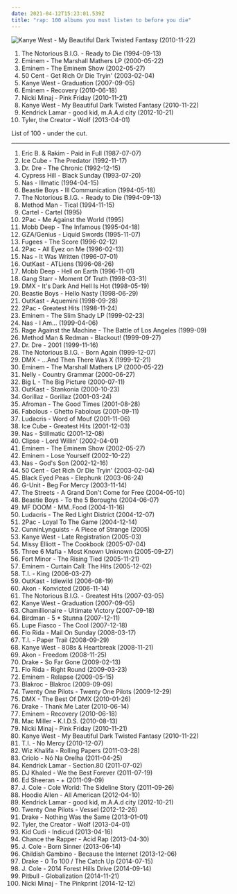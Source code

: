 ```yaml
---
date: 2021-04-12T15:23:01.539Z
title: "rap: 100 albums you must listen to before you die"
---
```

![Kanye West - My Beautiful Dark Twisted Fantasy (2010-11-22)](http://coverartarchive.org/release/cd7d8c81-d519-4149-8cd0-ade722ad19b9/1469458634-500.jpg "Kanye West - My Beautiful Dark Twisted Fantasy (2010-11-22)")
<ol class="albums">
<li data-cover="http://coverartarchive.org/release/f42fe7d8-fa5e-3ee5-9a83-456c8c663ed5/4383297751-500.jpg" data-tags="rap" role="button">The Notorious B.I.G. - Ready to Die (1994-09-13)</li>
<li data-cover="http://coverartarchive.org/release/51544aed-52a1-42b9-aff0-9237ac3dd564/6693458596-500.jpg" data-tags="rap" role="button">Eminem - The Marshall Mathers LP (2000-05-22)</li>
<li data-cover="http://coverartarchive.org/release/af71f60c-a8e8-4774-a2b3-30dbfaa13bd6/26547401170-500.jpg" data-tags="rap" role="button">Eminem - The Eminem Show (2002-05-27)</li>
<li data-cover="https://img.discogs.com/r_jMkyQ0urHTrJ-ochhEy-z5qbk=/fit-in/600x590/filters:strip_icc():format(jpeg):mode_rgb():quality(90)/discogs-images/R-7189287-1542925626-1490.jpeg.jpg" data-tags="rap, hip-hop, 50 cent" role="button">50 Cent - Get Rich Or Die Tryin' (2003-02-04)</li>
<li data-cover="http://coverartarchive.org/release/06a81817-093d-40f0-aef2-90673fa550ae/2727362998-500.jpg" data-tags="hip-hop" role="button">Kanye West - Graduation (2007-09-05)</li>
<li data-cover="http://coverartarchive.org/release/dddf01df-f9f1-4ba6-b414-5ddf1984fc7f/1310901778-500.jpg" data-tags="eminem, hip-hop, rap" role="button">Eminem - Recovery (2010-06-18)</li>
<li data-cover="http://coverartarchive.org/release/883c2b91-e65d-4520-b001-807d0fd23ee6/1940800991-500.jpg" data-tags="rap" role="button">Nicki Minaj - Pink Friday (2010-11-21)</li>
<li data-cover="http://coverartarchive.org/release/cd7d8c81-d519-4149-8cd0-ade722ad19b9/1469458634-500.jpg" data-tags="hip-hop" role="button">Kanye West - My Beautiful Dark Twisted Fantasy (2010-11-22)</li>
<li data-cover="http://coverartarchive.org/release/e1d99364-1ad9-4f4d-9505-2242eff10a44/2361576294-500.jpg" data-tags="hip hop" role="button">Kendrick Lamar - good kid, m.A.A.d city (2012-10-21)</li>
<li data-cover="http://coverartarchive.org/release/28b3139a-1905-4978-9004-9a170b1b64c6/8854274705-500.jpg" data-tags="hip-hop, rap" role="button">Tyler, the Creator - Wolf (2013-04-01)</li>
</ol>
List of 100 - under the cut.
<!-- more -->

_________________

<ol class="albums">
<li data-cover="http://coverartarchive.org/release/eec40590-f7f8-48ff-a3cb-0a4aab5aad30/6223485528-500.jpg" data-tags="hip-hop, hip hop" role="button">
Eric B. & Rakim - Paid in Full (1987-07-07)
</li>
<li data-cover="http://coverartarchive.org/release/c79b4651-0f84-4930-b95b-e41fb24274d5/13517018832-500.jpg" data-tags="gangsta rap, rap" role="button">
Ice Cube - The Predator (1992-11-17)
</li>
<li data-cover="http://coverartarchive.org/release/51088001-d00c-384f-a266-315fd3ee797a/6193413728-500.jpg" data-tags="gangsta rap, hip-hop" role="button">
Dr. Dre - The Chronic (1992-12-15)
</li>
<li data-cover="https://img.discogs.com/2GgQjIjcDb1eAQyuyx6IXw0Sf78=/fit-in/600x600/filters:strip_icc():format(jpeg):mode_rgb():quality(90)/discogs-images/R-16516737-1608227995-7003.jpeg.jpg" data-tags="hip-hop, rap" role="button">
Cypress Hill - Black Sunday (1993-07-20)
</li>
<li data-cover="https://img.discogs.com/BPm1tRc82RVJSwNtAU_IcS_WfM0=/fit-in/600x600/filters:strip_icc():format(jpeg):mode_rgb():quality(90)/discogs-images/R-4129541-1611603191-2116.jpeg.jpg" data-tags="hip-hop" role="button">
Nas - Illmatic (1994-04-15)
</li>
<li data-cover="https://img.discogs.com/x-XBH8YKpwmafthP8SsFian0t6s=/fit-in/600x591/filters:strip_icc():format(jpeg):mode_rgb():quality(90)/discogs-images/R-6458210-1465577851-2875.jpeg.jpg" data-tags="hip-hop" role="button">
Beastie Boys - Ill Communication (1994-05-18)
</li>
<li data-cover="http://coverartarchive.org/release/f42fe7d8-fa5e-3ee5-9a83-456c8c663ed5/4383297751-500.jpg" data-tags="rap" role="button">
The Notorious B.I.G. - Ready to Die (1994-09-13)
</li>
<li data-cover="http://coverartarchive.org/release/911192ef-6b58-427f-9d84-437a0d34de70/9635715971-500.jpg" data-tags="rap, hip-hop, wu-tang" role="button">
Method Man - Tical (1994-11-15)
</li>
<li data-cover="https://img.discogs.com/kfHVrEkCRDQZ8b-cejUETKyt-pM=/fit-in/600x594/filters:strip_icc():format(jpeg):mode_rgb():quality(90)/discogs-images/R-748997-1224492628.jpeg.jpg" data-tags="emo, pop punk" role="button">
Cartel - Cartel (1995)
</li>
<li data-cover="https://img.discogs.com/ElHcz0s3J9_H0hM7WkNLzOOdiNY=/fit-in/600x947/filters:strip_icc():format(jpeg):mode_rgb():quality(90)/discogs-images/R-6489166-1579715055-6679.jpeg.jpg" data-tags="2pac, rap, gangsta rap" role="button">
2Pac - Me Against the World (1995)
</li>
<li data-cover="http://coverartarchive.org/release/07e92711-51fe-4e80-97a3-be995b7f4119/4696863575-500.jpg" data-tags="hip-hop, rap" role="button">
Mobb Deep - The Infamous (1995-04-18)
</li>
<li data-cover="https://img.discogs.com/3WuRCIOlOnT69y46Auud_YjD8j0=/fit-in/600x600/filters:strip_icc():format(jpeg):mode_rgb():quality(90)/discogs-images/R-158798-1158147180.jpeg.jpg" data-tags="hip-hop" role="button">
GZA/Genius - Liquid Swords (1995-11-07)
</li>
<li data-cover="http://coverartarchive.org/release/a8ac0c88-6980-411d-8c88-3eed140f71ed/7644775051-500.jpg" data-tags="hip-hop" role="button">
Fugees - The Score (1996-02-12)
</li>
<li data-cover="http://coverartarchive.org/release/8d2491b6-f77f-3ec2-9638-10c231663071/9390923312-500.jpg" data-tags="gangsta rap, hip-hop, 2pac, rap" role="button">
2Pac - All Eyez on Me (1996-02-13)
</li>
<li data-cover="http://coverartarchive.org/release/dee08d2d-eb6d-4376-988a-07984dbdf738/12639957674-500.jpg" data-tags="rap, hip-hop" role="button">
Nas - It Was Written (1996-07-01)
</li>
<li data-cover="https://img.discogs.com/2uDI11IP0s5RCrBjhVSpWunaVe0=/fit-in/600x603/filters:strip_icc():format(jpeg):mode_rgb():quality(90)/discogs-images/R-1336628-1488983534-1292.jpeg.jpg" data-tags="hip-hop" role="button">
OutKast - ATLiens (1996-08-26)
</li>
<li data-cover="http://coverartarchive.org/release/44b4fdc9-da09-3ed0-97a8-2ff6909c097b/2809778262-500.jpg" data-tags="hip-hop, rap, classic hip-hop" role="button">
Mobb Deep - Hell on Earth (1996-11-01)
</li>
<li data-cover="http://coverartarchive.org/release/a164b1b6-00dc-4722-be0d-62601accb796/4437400926-500.jpg" data-tags="hip-hop" role="button">
Gang Starr - Moment Of Truth (1998-03-31)
</li>
<li data-cover="https://img.discogs.com/i3Plihomtgk6DMmhTt8bs2BjIxo=/fit-in/600x603/filters:strip_icc():format(jpeg):mode_rgb():quality(90)/discogs-images/R-2051207-1597799463-5023.jpeg.jpg" data-tags="rap, dmx" role="button">
DMX - It's Dark And Hell Is Hot (1998-05-19)
</li>
<li data-cover="http://coverartarchive.org/release/84a4ba6a-cc66-4a8b-b443-198646fbf85f/8508204852-500.jpg" data-tags="hip-hop, rap" role="button">
Beastie Boys - Hello Nasty (1998-06-29)
</li>
<li data-cover="http://coverartarchive.org/release/63f4592c-6f58-32bb-bd9f-a431dc14e04d/6640977411-500.jpg" data-tags="hip-hop" role="button">
OutKast - Aquemini (1998-09-28)
</li>
<li data-cover="https://img.discogs.com/CIw1B4aCFdudJV1Uq1LT9CZChD8=/fit-in/600x593/filters:strip_icc():format(jpeg):mode_rgb():quality(90)/discogs-images/R-3406323-1332179720.jpeg.jpg" data-tags="rap, 2pac" role="button">
2Pac - Greatest Hits (1998-11-24)
</li>
<li data-cover="http://coverartarchive.org/release/f305300d-d3ef-314f-a260-9b2cc12705d8/2587702528-500.jpg" data-tags="rap" role="button">
Eminem - The Slim Shady LP (1999-02-23)
</li>
<li data-cover="https://img.discogs.com/sXdA8UWW2AWmINhxTzltQev3Rnw=/fit-in/600x600/filters:strip_icc():format(jpeg):mode_rgb():quality(90)/discogs-images/R-436330-1368066780-6005.jpeg.jpg" data-tags="rap" role="button">
Nas - I Am... (1999-04-06)
</li>
<li data-cover="http://coverartarchive.org/release/962df9d5-0ab5-4f90-97d9-99cb0ab52360/2939556829-500.jpg" data-tags="rock" role="button">
Rage Against the Machine - The Battle of Los Angeles (1999-09)
</li>
<li data-cover="http://coverartarchive.org/release/737a3d1e-5875-41c8-9cd2-c9d5c17f0b64/21858122807-500.jpg" data-tags="rap" role="button">
Method Man & Redman - Blackout! (1999-09-27)
</li>
<li data-cover="http://coverartarchive.org/release/db4baedf-bfe1-4e04-b359-99761f1b3deb/8671147785-500.jpg" data-tags="hip-hop, rap, gangsta rap" role="button">
Dr. Dre - 2001 (1999-11-16)
</li>
<li data-cover="http://coverartarchive.org/release/b06e2d75-8f6e-488b-ac1f-1551fa97c2b4/3331705479-500.jpg" data-tags="hip-hop, rap" role="button">
The Notorious B.I.G. - Born Again (1999-12-07)
</li>
<li data-cover="http://coverartarchive.org/release/6e0de6ea-bf19-4d90-b97d-7ba8684de1b0/9239764655-500.jpg" data-tags="rap, hip hop, dmx" role="button">
DMX - ...And Then There Was X (1999-12-21)
</li>
<li data-cover="http://coverartarchive.org/release/51544aed-52a1-42b9-aff0-9237ac3dd564/6693458596-500.jpg" data-tags="rap" role="button">
Eminem - The Marshall Mathers LP (2000-05-22)
</li>
<li data-cover="http://coverartarchive.org/release/63d2c002-3b39-4e6a-9cad-50bb5f86a701/20658908646-500.jpg" data-tags="hip-hop" role="button">
Nelly - Country Grammar (2000-06-27)
</li>
<li data-cover="http://coverartarchive.org/release/1b67af32-666a-43e9-90ff-1d5dcc3d7fdd/15889538896-500.jpg" data-tags="hip-hop" role="button">
Big L - The Big Picture (2000-07-11)
</li>
<li data-cover="https://img.discogs.com/JCxzS2VxXpGs-JtZtLmtmeYg4-I=/fit-in/600x601/filters:strip_icc():format(jpeg):mode_rgb():quality(90)/discogs-images/R-13545257-1556249200-1771.png.jpg" data-tags="hip-hop" role="button">
OutKast - Stankonia (2000-10-23)
</li>
<li data-cover="http://coverartarchive.org/release/910cdb82-4237-4a10-a6f3-7795d6f297e6/3778768750-500.jpg" data-tags="alternative, electronic" role="button">
Gorillaz - Gorillaz (2001-03-24)
</li>
<li data-cover="http://coverartarchive.org/release/0dab8857-3a60-4f03-9700-0c3cb04c3e09/2478079610-500.jpg" data-tags="rap" role="button">
Afroman - The Good Times (2001-08-28)
</li>
<li data-cover="https://img.discogs.com/162722db579554db812b537fc8fbe8021fb40203/images/spacer.gif" data-tags="rap" role="button">
Fabolous - Ghetto Fabolous (2001-09-11)
</li>
<li data-cover="https://img.discogs.com/5jTf-8OEzRSsC6WGLm_zCBMx8qE=/fit-in/600x694/filters:strip_icc():format(jpeg):mode_rgb():quality(90)/discogs-images/R-718204-1528140306-6220.jpeg.jpg" data-tags="rap, hip-hop, ludacris" role="button">
Ludacris - Word of Mouf (2001-11-06)
</li>
<li data-cover="http://coverartarchive.org/release/3c61954d-6496-421c-a3a5-95d3f6015320/2434216412-500.jpg" data-tags="rap" role="button">
Ice Cube - Greatest Hits (2001-12-03)
</li>
<li data-cover="https://img.discogs.com/ce2bXe_XnmZeSoI9PbdPzpDjdm8=/fit-in/600x450/filters:strip_icc():format(jpeg):mode_rgb():quality(90)/discogs-images/R-5788920-1402698639-1454.jpeg.jpg" data-tags="hip-hop, rap" role="button">
Nas - Stillmatic (2001-12-08)
</li>
<li data-cover="http://coverartarchive.org/release/c5043588-ff22-40d0-b738-60ce6a817537/9609881130-500.jpg" data-tags="rap" role="button">
Clipse - Lord Willin' (2002-04-01)
</li>
<li data-cover="http://coverartarchive.org/release/af71f60c-a8e8-4774-a2b3-30dbfaa13bd6/26547401170-500.jpg" data-tags="rap" role="button">
Eminem - The Eminem Show (2002-05-27)
</li>
<li data-cover="http://coverartarchive.org/release/a6d7be9e-8fc9-44c7-8066-caa658d05ef9/994878502-500.jpg" data-tags="rap, eminem" role="button">
Eminem - Lose Yourself (2002-10-22)
</li>
<li data-cover="https://img.discogs.com/e9bP78FudkC0nkWRFNQUy38QDF0=/fit-in/600x602/filters:strip_icc():format(jpeg):mode_rgb():quality(90)/discogs-images/R-328103-1262865321.jpeg.jpg" data-tags="rap" role="button">
Nas - God's Son (2002-12-16)
</li>
<li data-cover="https://img.discogs.com/r_jMkyQ0urHTrJ-ochhEy-z5qbk=/fit-in/600x590/filters:strip_icc():format(jpeg):mode_rgb():quality(90)/discogs-images/R-7189287-1542925626-1490.jpeg.jpg" data-tags="rap, hip-hop, 50 cent" role="button">
50 Cent - Get Rich Or Die Tryin' (2003-02-04)
</li>
<li data-cover="http://coverartarchive.org/release/5d5ee308-2a69-4f81-8f59-8036bce6a595/6853145556-500.jpg" data-tags="black eyed peas, hip-hop" role="button">
Black Eyed Peas - Elephunk (2003-06-24)
</li>
<li data-cover="https://img.discogs.com/0GRKX6vZKxmykt49aVPTcsro_F4=/fit-in/300x298/filters:strip_icc():format(jpeg):mode_rgb():quality(90)/discogs-images/R-1963323-1255339548.jpeg.jpg" data-tags="rap, g-unit" role="button">
G-Unit - Beg For Mercy (2003-11-14)
</li>
<li data-cover="http://coverartarchive.org/release/2e24044e-a62d-38cd-a81c-bb18568d69f7/16604406384-500.jpg" data-tags="hip-hop, hip hop" role="button">
The Streets - A Grand Don't Come for Free (2004-05-10)
</li>
<li data-cover="https://via.placeholder.com/450" data-tags="hip-hop" role="button">
Beastie Boys - To the 5 Boroughs (2004-06-07)
</li>
<li data-cover="https://img.discogs.com/UjsKkHh5Px5-9nu6qaFI4y7X100=/fit-in/566x566/filters:strip_icc():format(jpeg):mode_rgb():quality(90)/discogs-images/R-1047581-1587057449-6690.jpeg.jpg" data-tags="hip-hop, rap" role="button">
MF DOOM - MM..Food (2004-11-16)
</li>
<li data-cover="http://coverartarchive.org/release/53b2c4a2-8d26-40bc-aa1e-a2eecff58096/2733321240-500.jpg" data-tags="rap, ludacris, southern rap" role="button">
Ludacris - The Red Light District (2004-12-07)
</li>
<li data-cover="http://coverartarchive.org/release/278258e6-ea1a-4b16-aff4-f23233e272cc/3925882965-500.jpg" data-tags="rap" role="button">
2Pac - Loyal To The Game (2004-12-14)
</li>
<li data-cover="http://coverartarchive.org/release/ae68abf2-c6f2-4a21-9a42-8322a643bad4/8736889604-500.jpg" data-tags="hip hop" role="button">
CunninLynguists - A Piece of Strange (2005)
</li>
<li data-cover="https://img.discogs.com/yijRdl9GTByo5MDl6kKGHtk89Pw=/fit-in/600x493/filters:strip_icc():format(jpeg):mode_rgb():quality(90)/discogs-images/R-9797041-1494512428-2136.jpeg.jpg" data-tags="hip-hop" role="button">
Kanye West - Late Registration (2005-03)
</li>
<li data-cover="http://coverartarchive.org/release/9a500cf0-36a3-4e93-9133-b99e019f4aea/28553158445-500.jpg" data-tags="rap" role="button">
Missy Elliott - The Cookbook (2005-07-04)
</li>
<li data-cover="http://coverartarchive.org/release/ddbf2b20-64b5-4ca3-b837-d8783e027880/24023733862-500.jpg" data-tags="rap" role="button">
Three 6 Mafia - Most Known Unknown (2005-09-27)
</li>
<li data-cover="https://img.discogs.com/bXnt0eXfchKuRrdSJxD7xNAIfS4=/fit-in/600x529/filters:strip_icc():format(jpeg):mode_rgb():quality(90)/discogs-images/R-567986-1336610234-2845.jpeg.jpg" data-tags="hip-hop" role="button">
Fort Minor - The Rising Tied (2005-11-21)
</li>
<li data-cover="http://coverartarchive.org/release/5f7c0d23-58d9-4bdf-bfd9-e1e420b3ef29/4515569227-500.jpg" data-tags="eminem, rap, hip-hop" role="button">
Eminem - Curtain Call: The Hits (2005-12-02)
</li>
<li data-cover="http://coverartarchive.org/release/b8dd08ea-a934-4baa-9129-d4ec01f0b763/8871508950-500.jpg" data-tags="rap, hip-hop, hip hop, ti" role="button">
T.I. - King (2006-03-27)
</li>
<li data-cover="http://coverartarchive.org/release/3a589980-607d-466e-b17d-41778d5effc5/2693377789-500.jpg" data-tags="hip-hop" role="button">
OutKast - Idlewild (2006-08-19)
</li>
<li data-cover="http://coverartarchive.org/release/a44df8e4-87b9-48a7-9a18-795a5abf44c6/16180855087-500.jpg" data-tags="akon" role="button">
Akon - Konvicted (2006-11-14)
</li>
<li data-cover="http://coverartarchive.org/release/2709b271-05f3-43d1-b0bb-bd6f757cd7ea/9397869389-500.jpg" data-tags="rap, east coast rap, big" role="button">
The Notorious B.I.G. - Greatest Hits (2007-03-05)
</li>
<li data-cover="http://coverartarchive.org/release/06a81817-093d-40f0-aef2-90673fa550ae/2727362998-500.jpg" data-tags="hip-hop" role="button">
Kanye West - Graduation (2007-09-05)
</li>
<li data-cover="http://coverartarchive.org/release/5a758b20-d65d-4319-b7c9-62ff8489d4ad/10643982696-500.jpg" data-tags="chamillionaire, rap, hip-hop, dirty south" role="button">
Chamillionaire - Ultimate Victory (2007-09-18)
</li>
<li data-cover="http://coverartarchive.org/release/f2218578-270a-4339-9943-a9d38876f30d/10313891153-500.jpg" data-tags="rap" role="button">
Birdman - 5 * Stunna (2007-12-11)
</li>
<li data-cover="https://img.discogs.com/4qyR_5F6yicyzoOcJQoCoAxnuqs=/fit-in/600x600/filters:strip_icc():format(jpeg):mode_rgb():quality(90)/discogs-images/R-10336766-1591177504-2520.jpeg.jpg" data-tags="rap, 00's, hipster, alternative hip hop, backpack rap, concious hip hop, one of the best rap albums evaaaaaaaaaaaaa" role="button">
Lupe Fiasco - The Cool (2007-12-18)
</li>
<li data-cover="https://img.discogs.com/jh4t6fyePwK2DmFIMS79etQ-LdE=/fit-in/500x442/filters:strip_icc():format(jpeg):mode_rgb():quality(90)/discogs-images/R-1289687-1442838570-1540.jpeg.jpg" data-tags="rap, hip-hop" role="button">
Flo Rida - Mail On Sunday (2008-03-17)
</li>
<li data-cover="http://coverartarchive.org/release/62147d7a-6270-42a8-b92e-3580ff18685f/24502383678-500.jpg" data-tags="rap" role="button">
T.I. - Paper Trail (2008-09-29)
</li>
<li data-cover="http://coverartarchive.org/release/af8fdbd3-dc27-469d-89bf-9167514b3f5e/4819782950-500.jpg" data-tags="hip-hop" role="button">
Kanye West - 808s & Heartbreak (2008-11-21)
</li>
<li data-cover="http://coverartarchive.org/release/8d888be6-0cc4-46c6-a788-9231c5857501/1116839013-500.jpg" data-tags="akon, hip hop" role="button">
Akon - Freedom (2008-11-25)
</li>
<li data-cover="http://coverartarchive.org/release/f05567cc-6ed3-40e0-bad1-7812478eecbe/2071071757-500.jpg" data-tags="hip hop, hip-hop, drake, rap, rnb" role="button">
Drake - So Far Gone (2009-02-13)
</li>
<li data-cover="http://coverartarchive.org/release/9123d325-bf8e-4423-be98-98478dccee20/3602906301-500.jpg" data-tags="electronic, hip hop, pop, rap, flo rida right round" role="button">
Flo Rida - Right Round (2009-03-23)
</li>
<li data-cover="http://coverartarchive.org/release/25130d2d-8a82-4956-99e7-30efd0f9ff89/5871235568-500.jpg" data-tags="rap, hip-hop" role="button">
Eminem - Relapse (2009-05-15)
</li>
<li data-cover="https://img.discogs.com/qQ1UQdAV28xCiHPkB5Y1igZ3c5Q=/fit-in/400x400/filters:strip_icc():format(jpeg):mode_rgb():quality(90)/discogs-images/R-2065445-1261940125.jpeg.jpg" data-tags="hip-hop, rap, rock hop, rock" role="button">
Blakroc - Blakroc (2009-09-09)
</li>
<li data-cover="http://coverartarchive.org/release/f962ee2d-41cd-4a47-8f8c-dc402eacfaf3/10077631133-500.jpg" data-tags="hip-hop, indie, alternative, emo, rap, alternative pop, alternative hip-hop, pop rap, twenty one pilots,  alternative,  indie pop,  pop,  male vocalists,  alternative pop,  emo,  emo pop" role="button">
Twenty One Pilots - Twenty One Pilots (2009-12-29)
</li>
<li data-cover="http://coverartarchive.org/release/2e4ac0c8-0188-4fb6-a2ed-211cf6e3f95d/13970824493-500.jpg" data-tags="hip-hop, rap" role="button">
DMX - The Best Of DMX (2010-01-26)
</li>
<li data-cover="http://coverartarchive.org/release/7e5cf3e1-f511-43f5-aa6d-8b66100f7924/2071145317-500.jpg" data-tags="hip-hop" role="button">
Drake - Thank Me Later (2010-06-14)
</li>
<li data-cover="http://coverartarchive.org/release/dddf01df-f9f1-4ba6-b414-5ddf1984fc7f/1310901778-500.jpg" data-tags="eminem, hip-hop, rap" role="button">
Eminem - Recovery (2010-06-18)
</li>
<li data-cover="http://coverartarchive.org/release/c851b848-f9a1-482e-b9bd-41abbc40b281/2870109708-500.jpg" data-tags="rap" role="button">
Mac Miller - K.I.D.S. (2010-08-13)
</li>
<li data-cover="http://coverartarchive.org/release/883c2b91-e65d-4520-b001-807d0fd23ee6/1940800991-500.jpg" data-tags="rap" role="button">
Nicki Minaj - Pink Friday (2010-11-21)
</li>
<li data-cover="http://coverartarchive.org/release/cd7d8c81-d519-4149-8cd0-ade722ad19b9/1469458634-500.jpg" data-tags="hip-hop" role="button">
Kanye West - My Beautiful Dark Twisted Fantasy (2010-11-22)
</li>
<li data-cover="http://coverartarchive.org/release/351b980e-d653-4ab4-8534-b8ce8d1b2e74/5263678165-500.jpg" data-tags="rap" role="button">
T.I. - No Mercy (2010-12-07)
</li>
<li data-cover="http://coverartarchive.org/release/c1d2f621-c5c1-4bc6-acf9-440192654421/1630959999-500.jpg" data-tags="rap" role="button">
Wiz Khalifa - Rolling Papers (2011-03-28)
</li>
<li data-cover="http://coverartarchive.org/release/56dd32d4-ad92-4bb5-9167-676457ef1f05/5573848218-500.jpg" data-tags="rap" role="button">
Criolo - Nó Na Orelha (2011-04-25)
</li>
<li data-cover="http://coverartarchive.org/release/d0b24c41-8562-47fb-bfe7-5f03397c41c7/24260710820-500.jpg" data-tags="hip-hop, hip hop, west coast rap, conscious hip hop" role="button">
Kendrick Lamar - Section.80 (2011-07-02)
</li>
<li data-cover="http://coverartarchive.org/release/5ccaec8c-0546-47b0-9a45-42a7deeb938d/2010499283-500.jpg" data-tags="hip-hop, rap, dj khaled" role="button">
DJ Khaled - We the Best Forever (2011-07-19)
</li>
<li data-cover="http://coverartarchive.org/release/94ad3a58-a1cc-46a3-acf4-9cb6c1d6f032/16111056293-500.jpg" data-tags="pop, british, acoustic, ed sheeran" role="button">
Ed Sheeran - + (2011-09-09)
</li>
<li data-cover="http://coverartarchive.org/release/4c8b518b-3fd9-492f-b77d-00597014dce7/3316397776-500.jpg" data-tags="rap" role="button">
J. Cole - Cole World: The Sideline Story (2011-09-26)
</li>
<li data-cover="http://coverartarchive.org/release/f7b8fff0-445f-48ad-9b66-4e48c4060b4f/5507996174-500.jpg" data-tags="rap" role="button">
Hoodie Allen - All American (2012-04-10)
</li>
<li data-cover="http://coverartarchive.org/release/e1d99364-1ad9-4f4d-9505-2242eff10a44/2361576294-500.jpg" data-tags="hip hop" role="button">
Kendrick Lamar - good kid, m.A.A.d city (2012-10-21)
</li>
<li data-cover="http://coverartarchive.org/release/77f25b0b-bb51-44fb-b7b5-9c5c391769dd/7221126832-500.jpg" data-tags="alternative" role="button">
Twenty One Pilots - Vessel (2012-12-26)
</li>
<li data-cover="http://coverartarchive.org/release/cfd78aa4-6938-439e-8be0-e9c51255d35c/5326272078-500.jpg" data-tags="drake, hip hop" role="button">
Drake - Nothing Was the Same (2013-01-01)
</li>
<li data-cover="http://coverartarchive.org/release/28b3139a-1905-4978-9004-9a170b1b64c6/8854274705-500.jpg" data-tags="hip-hop, rap" role="button">
Tyler, the Creator - Wolf (2013-04-01)
</li>
<li data-cover="http://coverartarchive.org/release/53351ea5-0a4f-42ff-9bee-4a7d3c43fda8/7420843359-500.jpg" data-tags="kid cudi" role="button">
Kid Cudi - Indicud (2013-04-16)
</li>
<li data-cover="http://coverartarchive.org/release/8caabc0f-8c2a-4060-893f-f71bc93cc073/4125216283-500.jpg" data-tags="hip hop" role="button">
Chance the Rapper - Acid Rap (2013-04-30)
</li>
<li data-cover="http://coverartarchive.org/release/d32d031a-0a3a-44b5-9d7e-2a6a21790e04/4402882720-500.jpg" data-tags="hip hop, j cole, born sinner" role="button">
J. Cole - Born Sinner (2013-06-14)
</li>
<li data-cover="http://coverartarchive.org/release/af54650b-5020-4b8b-a121-3f32f31d86eb/5905091136-500.jpg" data-tags="hip-hop" role="button">
Childish Gambino - Because the Internet (2013-12-06)
</li>
<li data-cover="http://coverartarchive.org/release/f62ec96b-13cd-4147-ab57-7a9231849c53/8129410719-500.jpg" data-tags="rap, idk, drake, ovo, llll" role="button">
Drake - 0 To 100 / The Catch Up (2014-07-15)
</li>
<li data-cover="http://coverartarchive.org/release/bbd931f0-f3ad-4550-b1cd-862e4b70cc03/9082731243-500.jpg" data-tags="hip hop" role="button">
J. Cole - 2014 Forest Hills Drive (2014-09-14)
</li>
<li data-cover="http://coverartarchive.org/release/370c5560-795d-478e-b034-b9f1bb06776d/9274778864-500.jpg" data-tags="pop" role="button">
Pitbull - Globalization (2014-11-21)
</li>
<li data-cover="https://img.discogs.com/8tV-jeGS-LkKSw-b1Auxivn7HZI=/fit-in/600x502/filters:strip_icc():format(jpeg):mode_rgb():quality(90)/discogs-images/R-6900964-1549092882-5261.jpeg.jpg" data-tags="rap, hip-hop, hip hop" role="button">
Nicki Minaj - The Pinkprint (2014-12-12)
</li>
</ol>